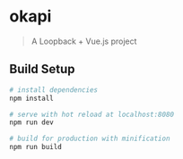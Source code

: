 # okapi

> A Loopback + Vue.js project

## Build Setup

``` bash
# install dependencies
npm install

# serve with hot reload at localhost:8080
npm run dev

# build for production with minification
npm run build
```
